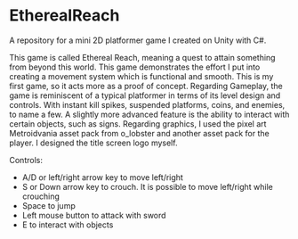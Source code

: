# EtherealReach
A repository for a mini 2D platformer game I created on Unity with C#.

This game is called Ethereal Reach, meaning a quest to attain something from beyond this world. This game demonstrates the effort I put into creating a movement system which is functional and smooth. This is my first game, so it acts more as a proof of concept. Regarding Gameplay, the game is reminiscent of a typical platformer in terms of its level design and controls. With instant kill spikes, suspended platforms, coins, and enemies, to name a few. A slightly more advanced feature is the ability to interact with certain objects, such as signs. Regarding graphics, I used the pixel art Metroidvania asset pack from o_lobster and another asset pack for the player. I designed the title screen logo myself.

Controls:
- A/D or left/right arrow key to move left/right
- S or Down arrow key to crouch. It is possible to move left/right while crouching
- Space to jump
- Left mouse button to attack with sword
- E to interact with objects
